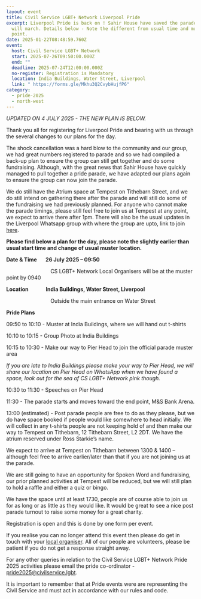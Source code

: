 ```yaml
---
layout: event
title: Civil Service LGBT+ Network Liverpool Pride
excerpt: Liverpool Pride is back on ! Sahir House have saved the parade and we
  will march. Details below - Note the different from usual time and muster
  point.
date: 2025-01-22T08:48:59.760Z
event:
  host: Civil Service LGBT+ Network
  start: 2025-07-26T09:50:00.000Z
  end: ""
  deadline: 2025-07-24T12:00:00.000Z
  no-register: Registration is Mandatory
  location: India Buildings, Water Street, Liverpool
  link: " https://forms.gle/Mkhu3Q2CvybHujfP6"
category:
  - pride-2025
  - north-west
---
```

*U﻿PDATED ON 4 JULY 2025 - THE NEW PLAN IS BELOW.*

Thank you all for registering for Liverpool Pride and bearing with us through the several changes to our plans for the day.

The shock cancellation was a hard blow to the community and our group, we had great numbers registered to parade and so we had compiled a back-up plan to ensure the group can still get together and do some fundraising. Although, with the great news that Sahir House have quickly managed to pull together a pride parade, we have adapted our plans again to ensure the group can now join the parade.

We do still have the Atrium space at Tempest on Tithebarn Street, and we do still intend on gathering there after the parade and will still do some of the fundraising we had previously planned. For anyone who cannot make the parade timings, please still feel free to join us at Tempest at any point, we expect to arrive there after 1pm. There will also be the usual updates in the Liverpool Whatsapp group with where the group are upto, link to join [here](https://eur03.safelinks.protection.outlook.com/?url=https%3A%2F%2Fchat.whatsapp.com%2FHUOcaMRnF5jLdBMdQMVnb7&data=05%7C02%7Cross.starkie%40hmrc.gov.uk%7C336eb625536940e7e86908ddbb004b0c%7Cac52f73cfd1a4a9a8e7a4a248f3139e1%7C0%7C0%7C638872332181750880%7CUnknown%7CTWFpbGZsb3d8eyJFbXB0eU1hcGkiOnRydWUsIlYiOiIwLjAuMDAwMCIsIlAiOiJXaW4zMiIsIkFOIjoiTWFpbCIsIldUIjoyfQ%3D%3D%7C0%7C%7C%7C&sdata=iVgYAMVowyN6APITCS8ZIXBg7%2B1kx8hAB8BC72UrIoE%3D&reserved=0).

**Please find below a plan for the day, please note the slightly earlier than usual start time and change of usual muster location.**

**Date & Time       26 July 2025 – 09:50**

                              CS LGBT+ Network Local Organisers will be at the muster point by 0940

**Location              India Buildings, Water Street, Liverpool**

                              Outside the main entrance on Water Street

**Pride Plans**

09:50 to 10:10 - Muster at India Buildings, where we will hand out t-shirts

10:10 to 10:15 - Group Photo at India Buildings

10:15 to 10:30 - Make our way to Pier Head to join the official parade muster area

*If you are late to India Buildings please make your way to Pier Head, we will share our location on Pier Head on WhatsApp when we have found a space, look out for the sea of CS LGBT+ Network pink though.* 

10:30 to 11:30 - Speeches on Pier Head

11:30 - The parade starts and moves toward the end point, M&S Bank Arena.

13:00 (estimated) - Post parade people are free to do as they please, but we do have space booked if people would like somewhere to head initially. We will collect in any t-shirts people are not keeping hold of and then make our way to Tempest on Tithebarn, 12 Tithebarn Street, L2 2DT. We have the atrium reserved under Ross Starkie’s name.

We expect to arrive at Tempest on Tithebarn between 1300 & 1400 – although feel free to arrive earlier/later than that if you are not joining us at the parade.

We are still going to have an opportunity for Spoken Word and fundraising, our prior planned activities at Tempest will be reduced, but we will still plan to hold a raffle and either a quiz or bingo.

We have the space until at least 1730, people are of course able to join us for as long or as little as they would like. It would be great to see a nice post parade turnout to raise some money for a great charity.

Registration is open and this is done by one form per event.

I﻿f you realise you can no longer attend this event then please do get in touch with your [local organiser](https://www.civilservice.lgbt/team/). All of our people are volunteers, please be patient if you do not get a response straight away. 

F﻿or any other queries in relation to the Civil Service LGBT+ Network Pride 2025 activities please email the pride co-ordinator - [pride2025@civilservice.lgbt](mailto:pride2025@civilservice.lgbt).

I﻿t is important to remember that at Pride events were are representing the Civil Service and must act in accordance with our rules and code.